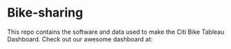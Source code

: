 # Bike-sharing

This repo contains the software and data used to make the Citi Bike Tableau Dashboard. Check out our awesome dashboard at: 
